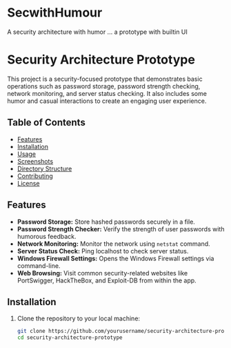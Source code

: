 # SecwithHumour
A security architecture with humor ... a prototype with builtin UI



# Security Architecture Prototype

This project is a security-focused prototype that demonstrates basic operations such as password storage, password strength checking, network monitoring, and server status checking. It also includes some humor and casual interactions to create an engaging user experience.

## Table of Contents

- [Features](#features)
- [Installation](#installation)
- [Usage](#usage)
- [Screenshots](#screenshots)
- [Directory Structure](#directory-structure)
- [Contributing](#contributing)
- [License](#license)

## Features

- **Password Storage:** Store hashed passwords securely in a file.
- **Password Strength Checker:** Verify the strength of user passwords with humorous feedback.
- **Network Monitoring:** Monitor the network using `netstat` command.
- **Server Status Check:** Ping localhost to check server status.
- **Windows Firewall Settings:** Opens the Windows Firewall settings via command-line.
- **Web Browsing:** Visit common security-related websites like PortSwigger, HackTheBox, and Exploit-DB from within the app.

## Installation

1. Clone the repository to your local machine:
   ```bash
   git clone https://github.com/yourusername/security-architecture-prototype.git
   cd security-architecture-prototype
